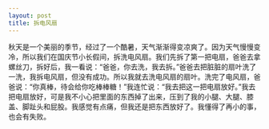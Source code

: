 ```yaml
---
layout: post
title: 拆电风扇
---
```



秋天是一个美丽的季节，经过了一个酷暑，天气渐渐得变凉爽了。因为天气慢慢变冷，所以我们在国庆节小长假间，拆洗电风扇。我们先拆了第一把电扇，爸爸去拿螺丝刀，拆好后，我一看说：“爸爸，你去洗，我去拆。”爸爸去把脏脏的扇叶洗了一洗，我拆电风扇，但没有成功。所以我就去洗电风扇的扇叶。洗完了电风扇，爸爸说：“你真棒，待会给你吃棒棒糖！”我连忙说：“我去把这一把电扇放好。”我去把电扇放好，可是我不小心把里面的东西掉了出来，压到了我的小腿、大腿、膝盖、脚趾头和屁股。我感觉有点痛，但我还是把东西放好了。我懂得了再小的事，也会有失败。
